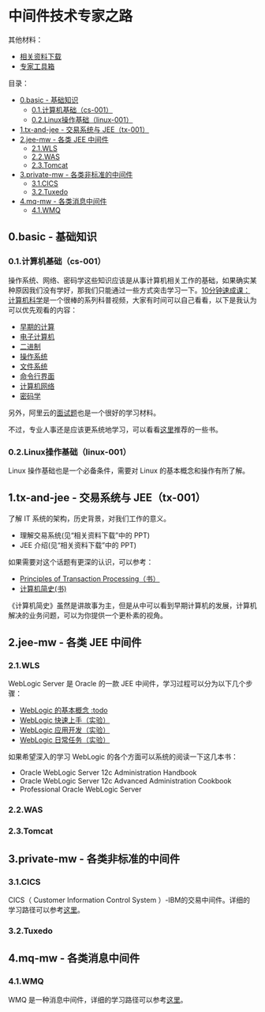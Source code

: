 # 中间件技术专家之路

其他材料：

* [相关资料下载](https://www.jianguoyun.com/p/DTf1CzQQko7ZCRjc74QE)
* [专家工具箱](./toolkit/README.md)

目录：

- [0.basic - 基础知识](#0basic---基础知识)
  - [0.1.计算机基础（cs-001）](#01计算机基础cs-001)
  - [0.2.Linux操作基础（linux-001）](#02linux操作基础linux-001)
- [1.tx-and-jee - 交易系统与 JEE（tx-001）](#1tx-and-jee---交易系统与-jeetx-001)
- [2.jee-mw - 各类 JEE 中间件](#2jee-mw---各类-jee-中间件)
  - [2.1.WLS](#21wls)
  - [2.2.WAS](#22was)
  - [2.3.Tomcat](#23tomcat)
- [3.private-mw - 各类非标准的中间件](#3private-mw---各类非标准的中间件)
  - [3.1.CICS](#31cics)
  - [3.2.Tuxedo](#32tuxedo)
- [4.mq-mw - 各类消息中间件](#4mq-mw---各类消息中间件)
  - [4.1.WMQ](#41wmq)

## 0.basic - 基础知识

### 0.1.计算机基础（cs-001）

操作系统、网络、密码学这些知识应该是从事计算机相关工作的基础，如果确实某种原因我们没有学好，那我们只能通过一些方式突击学习一下。[10分钟速成课：计算机科学](https://space.bilibili.com/5385034/channel/detail?cid=16059&ctype=0)是一个很棒的系列科普视频，大家有时间可以自己看看，以下是我认为可以优先观看的内容：

* [早期的计算](https://www.bilibili.com/video/BV1EW411u7th?p=1)
* [电子计算机](https://www.bilibili.com/video/BV1EW411u7th?p=2)
* [二进制](https://www.bilibili.com/video/BV1EW411u7th?p=4)
* [操作系统](https://www.bilibili.com/video/BV1EW411u7th?p=18)
* [文件系统](https://www.bilibili.com/video/BV1EW411u7th?p=20)
* [命令行界面](https://www.bilibili.com/video/BV1EW411u7th?p=22)
* [计算机网络](https://www.bilibili.com/video/BV1EW411u7th?p=28)
* [密码学](https://www.bilibili.com/video/BV1EW411u7th?p=33)

另外，阿里云的[面试题](https://hit-alibaba.github.io/interview/)也是一个很好的学习材料。

不过，专业人事还是应该更系统地学习，可以看看[这里](./basic/README.md)推荐的一些书。

### 0.2.Linux操作基础（linux-001）

Linux 操作基础也是一个必备条件，需要对 Linux 的基本概念和操作有所了解。

## 1.tx-and-jee - 交易系统与 JEE（tx-001）

了解 IT 系统的架构，历史背景，对我们工作的意义。

* 理解交易系统(见“相关资料下载”中的 PPT)
* JEE 介绍(见“相关资料下载”中的 PPT)

如果需要对这个话题有更深的认识，可以参考：

* [Principles of Transaction Processing（书）](https://book.douban.com/subject/3734011/)
* [计算机简史(书)](https://book.douban.com/subject/35043034/)

《计算机简史》虽然是讲故事为主，但是从中可以看到早期计算机的发展，计算机解决的业务问题，可以为你提供一个更朴素的视角。

## 2.jee-mw - 各类 JEE 中间件

### 2.1.WLS

WebLogic Server 是 Oracle 的一款 JEE 中间件，学习过程可以分为以下几个步骤：

* [WebLogic 的基本概念 :todo](:todo)
* [WebLogic 快速上手（实验）](./mw/wls/wls-quickstart.md)
* [WebLogic 应用开发（实验）](./mw/wls/jee-dev.md)
* [WebLogic 日常任务（实验）](./mw/wls/common-tasks.md)

如果希望深入的学习 WebLogic 的各个方面可以系统的阅读一下这几本书：

* Oracle WebLogic Server 12c Administration Handbook
* Oracle WebLogic Server 12c Advanced Administration Cookbook
* Professional Oracle WebLogic Server

### 2.2.WAS




### 2.3.Tomcat

## 3.private-mw - 各类非标准的中间件

### 3.1.CICS

CICS（ Customer Information Control System ）-IBM的交易中间件。详细的学习路径可以参考[这里](./mw/cics/README.md)。

### 3.2.Tuxedo

## 4.mq-mw - 各类消息中间件

### 4.1.WMQ

WMQ 是一种消息中间件，详细的学习路径可以参考[这里](./mw/wmq/README.md)。

